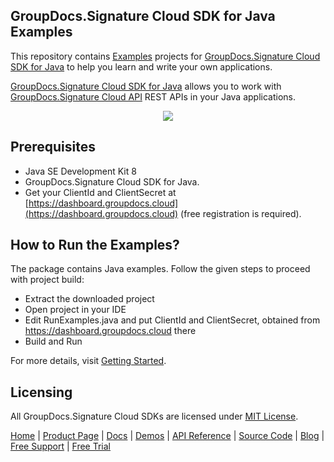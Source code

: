## GroupDocs.Signature Cloud SDK for Java Examples
This repository contains [Examples](Examples) projects for [GroupDocs.Signature Cloud SDK for Java](https://github.com/groupdocs-signature-cloud/groupdocs-signature-cloud-java) to help you learn and write your own applications.

[GroupDocs.Signature Cloud SDK for Java](https://products.groupdocs.cloud/signature/java) allows you to work with [GroupDocs.Signature Cloud API](https://products.groupdocs.cloud/signature) REST APIs in your Java applications.

<p align="center">
  <a title="Download complete GroupDocs.Signature Cloud SDK Java Example source code" href="https://github.com/groupdocs-signature-cloud/groupdocs-signature-cloud-java-samples/archive/master.zip">
	<img src="https://raw.github.com/AsposeExamples/java-examples-dashboard/master/images/downloadZip-Button-Large.png" />
  </a>
</p>

## Prerequisites

+ Java SE Development Kit 8
+ GroupDocs.Signature Cloud SDK for Java.
+ Get your ClientId and ClientSecret at [https://dashboard.groupdocs.cloud](https://dashboard.groupdocs.cloud) (free registration is required).

## How to Run the Examples?

The package contains Java examples. Follow the given steps to proceed with project build:

+ Extract the downloaded project
+ Open project in your IDE
+ Edit RunExamples.java and put ClientId and ClientSecret, obtained from https://dashboard.groupdocs.cloud there
+ Build and Run

For more details, visit  [Getting Started](https://docs.groupdocs.cloud/signature/getting-started/).

## Licensing
All GroupDocs.Signature Cloud SDKs are licensed under [MIT License](LICENSE).

[Home](https://www.groupdocs.cloud/) | [Product Page](https://products.groupdocs.cloud/signature/java) | [Docs](https://docs.groupdocs.cloud/signature/) | [Demos](https://products.groupdocs.app/signature/family) | [API Reference](https://apireference.groupdocs.cloud/signature/) | [Source Code](https://github.com/groupdocs-signature-cloud/groupdocs-signature-cloud-java) | [Blog](https://blog.groupdocs.cloud/category/signature/) | [Free Support](https://forum.groupdocs.cloud/c/signature) | [Free Trial](https://purchase.groupdocs.cloud/trial)
